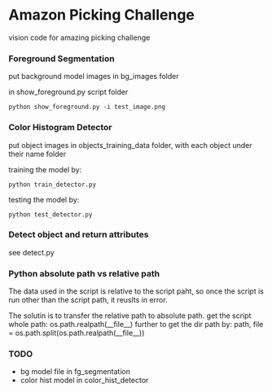 # Amazon Picking Challenge
vision code for amazing picking challenge

### Foreground Segmentation
put background model images in bg_images folder

in show_foreground.py script folder
```
python show_foreground.py -i test_image.png
```

### Color Histogram Detector
put object images in objects_training_data folder, 
with each object under their name folder

training the model by:
```
python train_detector.py
```

testing the model by:
```
python test_detector.py
```


### Detect object and return attributes
see detect.py

### Python absolute path vs relative path
The data used in the script is relative to the script paht,
so once the script is run other than the script path, it reuslts in error. 

The solutin is to transfer the relative path to absolute path. 
get the script whole path: 
os.path.realpath(\_\_file\_\_) 
further to get the dir path by: 
path, file = os.path.split(os.path.realpath(\_\_file\_\_))

### TODO
* bg model file in fg_segmentation 
* color hist model in color_hist_detector
